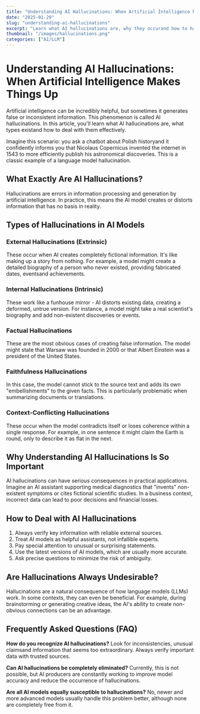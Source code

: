 ```yaml
---
title: "Understanding AI Hallucinations: When Artificial Intelligence Makes Things Up"
date: "2025-01-29"
slug: "understanding-ai-hallucinations"
excerpt: "Learn what AI hallucinations are, why they occurand how to handle them effectively in your AI interactions."
thumbnail: "/images/hallucinations.png"
categories: ["AI/LLM"]
---
```


# Understanding AI Hallucinations: When Artificial Intelligence Makes Things Up

Artificial intelligence can be incredibly helpful, but sometimes it generates false or inconsistent information. This phenomenon is called AI hallucinations. In this article, you'll learn what AI hallucinations are, what types existand how to deal with them effectively.

Imagine this scenario: you ask a chatbot about Polish historyand it confidently informs you that Nicolaus Copernicus invented the internet in 1543 to more efficiently publish his astronomical discoveries. This is a classic example of a language model hallucination.

## What Exactly Are AI Hallucinations?

Hallucinations are errors in information processing and generation by artificial intelligence. In practice, this means the AI model creates or distorts information that has no basis in reality.

## Types of Hallucinations in AI Models

### External Hallucinations (Extrinsic)

These occur when AI creates completely fictional information. It's like making up a story from nothing. For example, a model might create a detailed biography of a person who never existed, providing fabricated dates, eventsand achievements.

### Internal Hallucinations (Intrinsic)

These work like a funhouse mirror - AI distorts existing data, creating a deformed, untrue version. For instance, a model might take a real scientist's biography and add non-existent discoveries or events.

### Factual Hallucinations

These are the most obvious cases of creating false information. The model might state that Warsaw was founded in 2000 or that Albert Einstein was a president of the United States.

### Faithfulness Hallucinations

In this case, the model cannot stick to the source text and adds its own "embellishments" to the given facts. This is particularly problematic when summarizing documents or translations.

### Context-Conflicting Hallucinations

These occur when the model contradicts itself or loses coherence within a single response. For example, in one sentence it might claim the Earth is round, only to describe it as flat in the next.

## Why Understanding AI Hallucinations Is So Important

AI hallucinations can have serious consequences in practical applications. Imagine an AI assistant supporting medical diagnostics that "invents" non-existent symptoms or cites fictional scientific studies. In a business context, incorrect data can lead to poor decisions and financial losses.

## How to Deal with AI Hallucinations

1. Always verify key information with reliable external sources.
2. Treat AI models as helpful assistants, not infallible experts.
3. Pay special attention to unusual or surprising statements.
4. Use the latest versions of AI models, which are usually more accurate.
5. Ask precise questions to minimize the risk of ambiguity.

## Are Hallucinations Always Undesirable?

Hallucinations are a natural consequence of how language models (LLMs) work. In some contexts, they can even be beneficial. For example, during brainstorming or generating creative ideas, the AI's ability to create non-obvious connections can be an advantage.

## Frequently Asked Questions (FAQ)

**How do you recognize AI hallucinations?** Look for inconsistencies, unusual claimsand information that seems too extraordinary. Always verify important data with trusted sources.

**Can AI hallucinations be completely eliminated?** Currently, this is not possible, but AI producers are constantly working to improve model accuracy and reduce the occurrence of hallucinations.

**Are all AI models equally susceptible to hallucinations?** No, newer and more advanced models usually handle this problem better, although none are completely free from it.